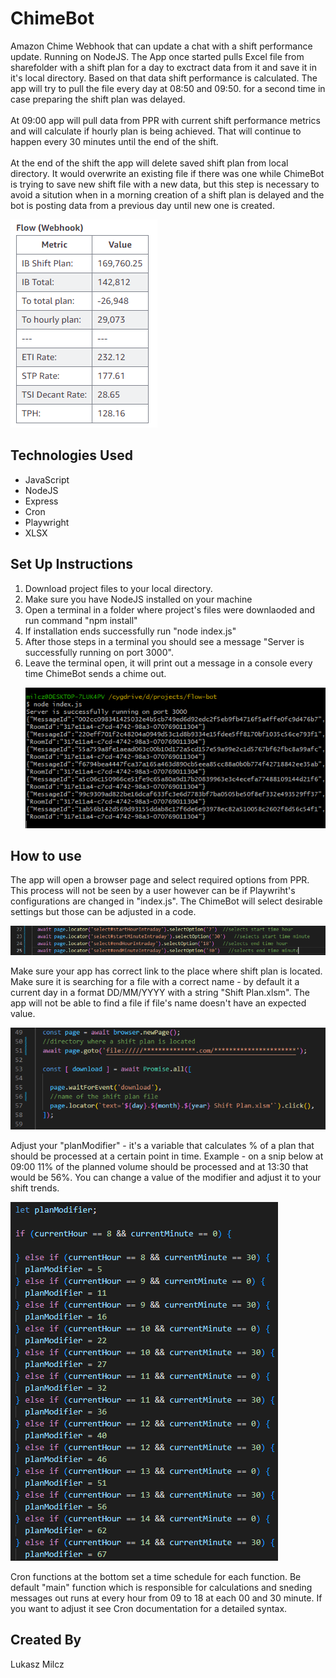 # ChimeBot
Amazon Chime Webhook that can update a chat with a shift performance update. Running on NodeJS. The App once started pulls Excel file from sharefolder with a shift plan for a day to exctract data from it and save it in it's local directory. Based on that data shift performance is calculated. The app will try to pull the file every day at 08:50 and 09:50. for a second time in case preparing the shift plan was delayed. <br><br>
At 09:00 app will pull data from PPR with current shift performance metrics and will calculate if hourly plan is being achieved. That will continue to happen every 30 minutes until the end of the shift. <br><br>
At the end of the shift the app will delete saved shift plan from local directory. It would overwrite an existing file if there was one while ChimeBot is trying to save new shift file with a new data, but this step is necessary to avoid a sitution when in a morning creation of a shift plan is delayed and the bot is posting data from a previous day until new one is created.

![](https://github.com/lukablasi/ChimeBot/blob/main/screenshots/flowbot.PNG)

## Technologies Used
<ul>
  <li>JavaScript</li>
  <li>NodeJS</li>
  <li>Express</li>
  <li>Cron</li>
  <li>Playwright</li>
  <li>XLSX</li>
</ul>

## Set Up Instructions
<ol>
  <li>Download project files to your local directory.</li>
  <li>Make sure you have NodeJS installed on your machine</li>
  <li>Open a terminal in a folder where project's files were downlaoded and run command "npm install"</li>
  <li>If installation ends successfully run "node index.js"</li>
  <li>After those steps in a terminal you should see a message "Server is successfully running on port 3000".</li>
  <li>Leave the terminal open, it will print out a message in a console every time ChimeBot sends a chime out.</li>
  
  ![](https://github.com/lukablasi/ChimeBot/blob/main/screenshots/terminal.PNG)
  
</ol>

## How to use
The app will open a browser page and select required options from PPR. This process will not be seen by a user however can be if Playwriht's configurations are changed in "index.js". The ChimeBot will select desirable settings but those can be adjusted in a code.

![](https://github.com/lukablasi/ChimeBot/blob/main/screenshots/ppr.PNG)

Make sure your app has correct link to the place where shift plan is located. Make sure it is searching for a file with a correct name - by default it a current day in a format DD/MM/YYYY with a string "Shift Plan.xlsm". The app will not be able to find a file if file's name doesn't have an expected value.

![](https://github.com/lukablasi/ChimeBot/blob/main/screenshots/shiftplan.PNG)

Adjust your "planModifier" - it's a variable that calculates % of a plan that should be processed at a certain point in time. Example - on a snip below at 09:00 11% of the planned volume should be processed and at 13:30 that would be 56%. You can change a value of the modifier and adjust it to your shift trends.

![](https://github.com/lukablasi/ChimeBot/blob/main/screenshots/planmodifier.PNG)

Cron functions at the bottom set a time schedule for each function. Be default "main" function which is responsible for calculations and sneding messages out runs at every hour from 09 to 18 at each 00 and 30 minute. If you want to adjust it see Cron documentation for a detailed syntax.

<h2>Created By</h2>
Lukasz Milcz <br>
